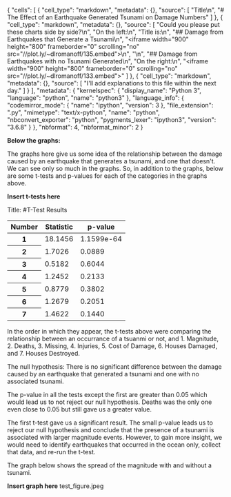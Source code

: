 {
 "cells": [
  {
   "cell_type": "markdown",
   "metadata": {},
   "source": [
    "Title\n",
    "# The Effect of an Earthquake Generated Tsunami on Damage Numbers"
   ]
  },
  {
   "cell_type": "markdown",
   "metadata": {},
   "source": [
    "Could you please put these charts side by side?\n",
    "On the left:\n",
    "Title is:\n",
    "## Damage from Earthquakes that Generate a Tsunami\n",
    "<iframe width=\"900\" height=\"800\" frameborder=\"0\" scrolling=\"no\" src=\"//plot.ly/~dlromanoff/135.embed\"></iframe>\n",
    "\n",
    "## Damage from Earthquakes with no Tsunami Generated\n",
    "On the right:\n",
    "<iframe width=\"900\" height=\"800\" frameborder=\"0\" scrolling=\"no\" src=\"//plot.ly/~dlromanoff/133.embed\"></iframe>"
   ]
  },
  {
   "cell_type": "markdown",
   "metadata": {},
   "source": [
    "I'll add explanations to this file within the next day."
   ]
  }
 ],
 "metadata": {
  "kernelspec": {
   "display_name": "Python 3",
   "language": "python",
   "name": "python3"
  },
  "language_info": {
   "codemirror_mode": {
    "name": "ipython",
    "version": 3
   },
   "file_extension": ".py",
   "mimetype": "text/x-python",
   "name": "python",
   "nbconvert_exporter": "python",
   "pygments_lexer": "ipython3",
   "version": "3.6.8"
  }
 },
 "nbformat": 4,
 "nbformat_minor": 2
}

**Below the graphs:**

The graphs here give us some idea of the relationship between the damage caused by an earthquake that generates a tsunami, and one that doesn't. We can see only so much in the graphs. So, in addition to the graphs, below are some t-tests and p-values for each of the categories in the graphs above.

**Insert t-tests here**

Title: 
#T-Test Results
<table class="table">
  <thead>
    <tr>
      <th scope="col">Number</th>
      <th scope="col">Statistic</th>
      <th scope="col">p-value</th>
    </tr>
  </thead>
  <tbody>
    <tr>
      <th scope="row">1</th>
      <td>18.1456</td>
      <td>1.1599e-64</td>
    </tr>
    <tr>
      <th scope="row">2</th>
      <td>1.7026</td>
      <td>0.0889</td>
    </tr>
    <tr>
      <th scope="row">3</th>
      <td>0.5182</td>
      <td>0.6044</td>
    </tr>
    <tr>
      <th scope="row">4</th>
      <td>1.2452</td>
      <td>0.2133</td>
    </tr>
    <tr>
      <th scope="row">5</th>
      <td>0.8779</td>
      <td>0.3802</td>
    </tr>
    <tr>
      <th scope="row">6</th>
      <td>1.2679</td>
      <td>0.2051</td>
    </tr>
    <tr>
      <th scope="row">7</th>
      <td>1.4622</td>
      <td>0.1440</td>
    </tr>
  </tbody>
</table>

In the order in which they appear, the t-tests above were comparing the relationship between an occurrance of a tsuanmi or not, and 1. Magnitude, 2. Deaths, 3. Missing, 4. Injuries, 5. Cost of Damage, 6. Houses Damaged, and 7. Houses Destroyed.

The null hypothesis: There is no significant difference between the damage caused by an earthquake that generated a tsunami and one with no associated tsunami.
 
 The p-value in all the tests except the first are greater than 0.05 which would lead us to not reject our null hypothesis. Deaths was the only one even close to 0.05 but still gave us a greater value.

The first t-test gave us a significant result. The small p-value leads us to reject our null hypothesis and conclude that the presence of a tsunami is associated with larger magnitude events. However, to gain more insight, we would need to identify earthquakes that occurred in the ocean only, collect that data, and re-run the t-test.

 The graph below shows the spread of the magnitude with and without a tsunami. 

 **Insert graph here**
 test_figure.jpeg